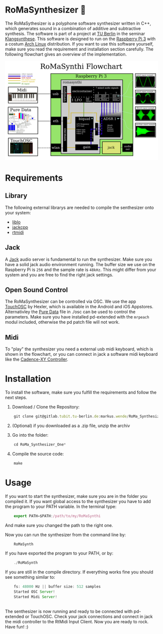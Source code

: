 # RoMaSynthesizer :musical_keyboard:
The RoMaSythesizer is a polyphone software synthesizer written in C++, which generates sound 
in a combination of additive and subtractive synthesis. The software is part of 
a project at [TU Berlin](http://www.ak.tu-berlin.de) in the seminar 
[Klangsynthese](https://gitlab.tubit.tu-berlin.de/henrikvoncoler/Klangsynthese_PI). 
This software is designed to run on the [Raspberry Pi 3](https://www.raspberrypi.org/products/raspberry-pi-3-model-b/) 
with a costum [Arch Linux](https://www.archlinux.org/) distribution. If you want
to use this software yourself, make sure you read the requirement and installation 
section carefully. The following flowchart gives an overview of the implementation.

<p align="center">
    <img src="./Flowchart.png" width="800">
</p>

# Requirements
## Library
The following external librarys are needed to compile the senthesizer onto your 
system:  
* [liblo](http://liblo.sourceforge.net/)
* [jackcpp](https://github.com/x37v/jackcpp)
* [rtmidi](https://www.music.mcgill.ca/~gary/rtmidi/index.html#download)

## Jack
A [Jack](http://www.jackaudio.org/) audio server is fundamental to run the 
synthesizer. Make sure you have a solid jack audio environment running. The 
buffer size we use on the Raspberry Pi is ```256```
and the sample rate is ```48kHz```. This might differ 
from your system and you are free to find the right jack settings.

## Open Sound Control
The RoMaSynthesizer can be controlled via OSC. We use the app [TouchOSC](https://hexler.net/software/touchosc) by 
Hexler, which is available in the Android and iOS Appstores.
Alternativley the [Pure Data](https://puredata.info/downloads/pd-extended) file in ./osc can be used to control the parameters. 
Make sure you have installed pd-extended with the ```mrpeach``` modul included, otherwise 
the pd patch file will not work.

## Midi
To "play" the synthesizer you need a external usb midi keyboard, which is shown in 
the flowchart, or you can connect in jack a software midi keyboard like the 
[Cadence-XY Controller](http://kxstudio.linuxaudio.org/Applications:Cadence-XYController).

# Installation
To install the software, make sure you fulfill the requirements and follow the 
next steps.

1. Download / Clone the Repository:

```javascript
    git clone git@gitlab.tubit.tu-berlin.de:markus.wende/RoMa_Synthesizer_One.git
```
2. (Optional) if you downloaded as a .zip file, unzip the archiv

3. Go into the folder:
```javascript
    cd RoMa_Synthesizer_One*
```
4. Compile the source code:
```javascript
    make
```

# Usage
If you want to start the synthesizer, make sure you are in the folder you 
compiled it. If you want global access to the synthesizer you have to add the 
program to your PATH variable. In the terminal type: 
```javascript
    export PATH=$PATH:/path/to/my/RoMaSynthi
```
And make sure you changed the path to the right one. 

Now you can run the synthesizer from the command line by:

```javascript
    RoMaSynth
```

If you have exported the program to your PATH, or by:

```javascript
    ./RoMaSynth
```

If you are still in the compile directory. If everything works fine you should 
see something similar to:

```javascript
    fs: 48000 Hz || buffer size: 512 samples
    Started OSC Server!
    Started Midi Server!
    
```

The senthesizer is now running and ready to be connected with pd-extended 
or TouchOSC. Check your jack connections and connect in jack the midi controller 
to the RtMidi Input Client. Now you are ready to rock. Have fun! :)